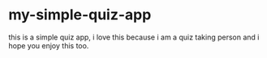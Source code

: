 # my-simple-quiz-app
this is a simple quiz app,
i love this because i am a quiz taking
person and i hope you enjoy this too.
